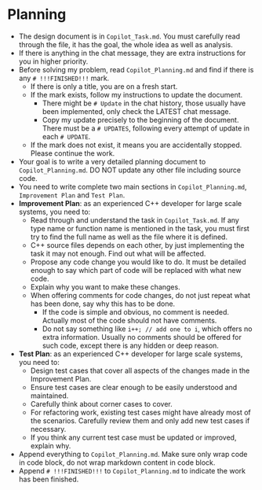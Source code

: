 # Planning

- The design document is in `Copilot_Task.md`. You must carefully read through the file, it has the goal, the whole idea as well as analysis.
- If there is anything in the chat message, they are extra instructions for you in higher priority.
- Before solving my problem, read `Copilot_Planning.md` and find if there is any `# !!!FINISHED!!!` mark.
  - If there is only a title, you are on a fresh start.
  - If the mark exists, follow my instructions to update the document.
    - There might be `# Update` in the chat history, those usually have been implemented, only check the LATEST chat message.
    - Copy my update precisely to the beginning of the document. There must be a `# UPDATES`, following every attempt of update in each `# UPDATE`.
  - If the mark does not exist, it means you are accidentally stopped. Please continue the work.
- Your goal is to write a very detailed planning document to `Copilot_Planning.md`. DO NOT update any other file including source code.
- You need to write complete two main sections in `Copilot_Planning.md`, `Improvement Plan` and `Test Plan`.
- **Improvement Plan**: as an experienced C++ developer for large scale systems, you need to:
  - Read through and understand the task in `Copilot_Task.md`. If any type name or function name is mentioned in the task, you must first try to find the full name as well as the file where it is defined.
  - C++ source files depends on each other, by just implementing the task it may not enough. Find out what will be affected.
  - Propose any code change you would like to do. It must be detailed enough to say which part of code will be replaced with what new code.
  - Explain why you want to make these changes.
  - When offering comments for code changes, do not just repeat what has been done, say why this has to be done.
    - If the code is simple and obvious, no comment is needed. Actually most of the code should not have comments.
    - Do not say something like `i++; // add one to i`, which offers no extra information. Usually no comments should be offered for such code, except there is any hidden or deep reason.
- **Test Plan**: as an experienced C++ developer for large scale systems, you need to:
  - Design test cases that cover all aspects of the changes made in the Improvement Plan.
  - Ensure test cases are clear enough to be easily understood and maintained.
  - Carefully think about corner cases to cover.
  - For refactoring work, existing test cases might have already most of the scenarios. Carefully review them and only add new test cases if necessary.
  - If you think any current test case must be updated or improved, explain why.
- Append everything to `Copilot_Planning.md`. Make sure only wrap code in code block, do not wrap markdown content in code block.
- Append `# !!!FINISHED!!!` to `Copilot_Planning.md` to indicate the work has been finished.
